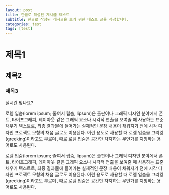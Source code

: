 ```yaml
---
layout: post
title: 한글로 작성된 게시글 테스트
subtitle: 한글로 작성된 게시글을 보기 위한 테스트 글을 작성합니다.
categories: test
tags: [test]
---
```


# 제목1

## 제목2

### 제목3

실시간 맞나요?

로렘 입숨(lorem ipsum; 줄여서 립숨, lipsum)은 출판이나 그래픽 디자인 분야에서 폰트, 타이포그래피, 레이아웃 같은 그래픽 요소나 시각적 연출을 보여줄 때 사용하는 표준 채우기 텍스트로, 최종 결과물에 들어가는 실제적인 문장 내용이 채워지기 전에 시각 디자인 프로젝트 모형의 채움 글로도 이용된다. 이런 용도로 사용할 때 로렘 입숨을 그리킹(greeking)이라고도 부르며, 때로 로렘 입숨은 공간만 차지하는 무언가를 지칭하는 용어로도 사용된다.

로렘 입숨(lorem ipsum; 줄여서 립숨, lipsum)은 출판이나 그래픽 디자인 분야에서 폰트, 타이포그래피, 레이아웃 같은 그래픽 요소나 시각적 연출을 보여줄 때 사용하는 표준 채우기 텍스트로, 최종 결과물에 들어가는 실제적인 문장 내용이 채워지기 전에 시각 디자인 프로젝트 모형의 채움 글로도 이용된다. 이런 용도로 사용할 때 로렘 입숨을 그리킹(greeking)이라고도 부르며, 때로 로렘 입숨은 공간만 차지하는 무언가를 지칭하는 용어로도 사용된다.
